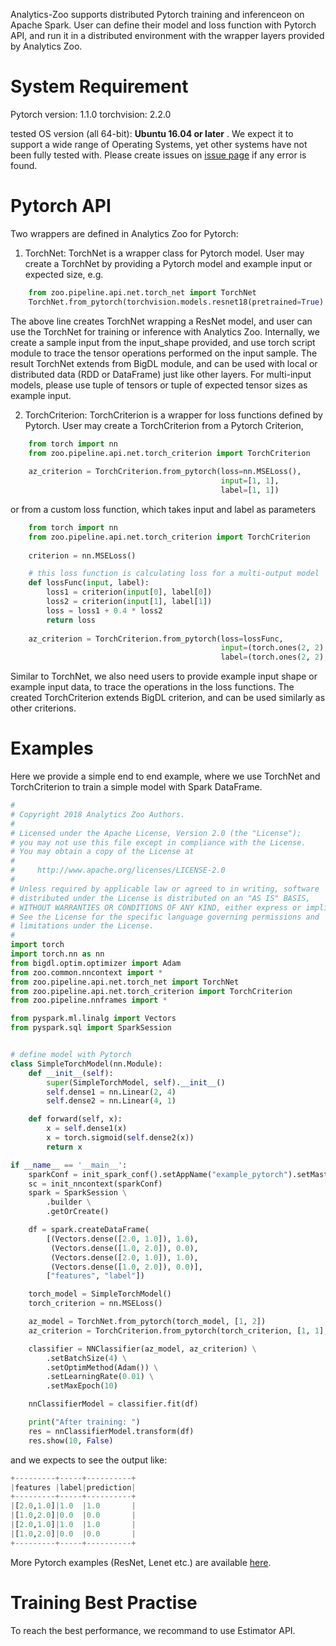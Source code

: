 Analytics-Zoo supports distributed Pytorch training and inferenceon on Apache Spark. User can
define their model and loss function with Pytorch API, and run it in a distributed environment
with the wrapper layers provided by Analytics Zoo.

# System Requirement
Pytorch version: 1.1.0
torchvision: 2.2.0

tested OS version (all 64-bit): __Ubuntu 16.04 or later__ . We expect it to 
support a wide range of Operating Systems, yet other systems have not been fully tested with.
Please create issues on [issue page](https://github.com/intel-analytics/analytics-zoo/issues)
if any error is found.


# Pytorch API

Two wrappers are defined in Analytics Zoo for Pytorch:

1. TorchNet: TorchNet is a wrapper class for Pytorch model.
User may create a TorchNet by providing a Pytorch model and example input or expected size, e.g.
```python
    from zoo.pipeline.api.net.torch_net import TorchNet
    TorchNet.from_pytorch(torchvision.models.resnet18(pretrained=True).eval(), [1, 3, 224, 224])
```
The above line creates TorchNet wrapping a ResNet model, and user can use the TorchNet for
training or inference with Analytics Zoo. Internally, we create a sample input
from the input_shape provided, and use torch script module to trace the tensor operations
performed on the input sample. The result TorchNet extends from BigDL module, and can be used
with local or distributed data (RDD or DataFrame) just like other layers. For multi-input
models, please use tuple of tensors or tuple of expected tensor sizes as example input.

2. TorchCriterion: TorchCriterion is a wrapper for loss functions defined by Pytorch.
User may create a TorchCriterion from a Pytorch Criterion, 
```python
    from torch import nn
    from zoo.pipeline.api.net.torch_criterion import TorchCriterion
    
    az_criterion = TorchCriterion.from_pytorch(loss=nn.MSELoss(),
                                               input=[1, 1],
                                               label=[1, 1])
```
or from a custom loss function, which takes input and label as parameters

```python
    from torch import nn
    from zoo.pipeline.api.net.torch_criterion import TorchCriterion
    
    criterion = nn.MSELoss()

    # this loss function is calculating loss for a multi-output model
    def lossFunc(input, label):
        loss1 = criterion(input[0], label[0])
        loss2 = criterion(input[1], label[1])
        loss = loss1 + 0.4 * loss2
        return loss
    
    az_criterion = TorchCriterion.from_pytorch(loss=lossFunc,
                                               input=(torch.ones(2, 2), torch.ones(2, 1)),
                                               label=(torch.ones(2, 2), torch.ones(2, 1)))
```
Similar to TorchNet, we also need users to provide example input shape or example input data,
to trace the operations in the loss functions. The created TorchCriterion extends BigDL
criterion, and can be used similarly as other criterions.

# Examples
Here we provide a simple end to end example, where we use TorchNet and TorchCriterion to
train a simple model with Spark DataFrame.
```python
#
# Copyright 2018 Analytics Zoo Authors.
#
# Licensed under the Apache License, Version 2.0 (the "License");
# you may not use this file except in compliance with the License.
# You may obtain a copy of the License at
#
#     http://www.apache.org/licenses/LICENSE-2.0
#
# Unless required by applicable law or agreed to in writing, software
# distributed under the License is distributed on an "AS IS" BASIS,
# WITHOUT WARRANTIES OR CONDITIONS OF ANY KIND, either express or implied.
# See the License for the specific language governing permissions and
# limitations under the License.
#
import torch
import torch.nn as nn
from bigdl.optim.optimizer import Adam
from zoo.common.nncontext import *
from zoo.pipeline.api.net.torch_net import TorchNet
from zoo.pipeline.api.net.torch_criterion import TorchCriterion
from zoo.pipeline.nnframes import *

from pyspark.ml.linalg import Vectors
from pyspark.sql import SparkSession


# define model with Pytorch
class SimpleTorchModel(nn.Module):
    def __init__(self):
        super(SimpleTorchModel, self).__init__()
        self.dense1 = nn.Linear(2, 4)
        self.dense2 = nn.Linear(4, 1)

    def forward(self, x):
        x = self.dense1(x)
        x = torch.sigmoid(self.dense2(x))
        return x

if __name__ == '__main__':
    sparkConf = init_spark_conf().setAppName("example_pytorch").setMaster('local[1]')
    sc = init_nncontext(sparkConf)
    spark = SparkSession \
        .builder \
        .getOrCreate()

    df = spark.createDataFrame(
        [(Vectors.dense([2.0, 1.0]), 1.0),
         (Vectors.dense([1.0, 2.0]), 0.0),
         (Vectors.dense([2.0, 1.0]), 1.0),
         (Vectors.dense([1.0, 2.0]), 0.0)],
        ["features", "label"])

    torch_model = SimpleTorchModel()
    torch_criterion = nn.MSELoss()

    az_model = TorchNet.from_pytorch(torch_model, [1, 2])
    az_criterion = TorchCriterion.from_pytorch(torch_criterion, [1, 1], [1, 1])

    classifier = NNClassifier(az_model, az_criterion) \
        .setBatchSize(4) \
        .setOptimMethod(Adam()) \
        .setLearningRate(0.01) \
        .setMaxEpoch(10)

    nnClassifierModel = classifier.fit(df)

    print("After training: ")
    res = nnClassifierModel.transform(df)
    res.show(10, False)

```

and we expects to see the output like:
```python
+---------+-----+----------+
|features |label|prediction|
+---------+-----+----------+
|[2.0,1.0]|1.0  |1.0       |
|[1.0,2.0]|0.0  |0.0       |
|[2.0,1.0]|1.0  |1.0       |
|[1.0,2.0]|0.0  |0.0       |
+---------+-----+----------+
```

More Pytorch examples (ResNet, Lenet etc.) are available [here](https://github.com/intel-analytics/analytics-zoo/tree/master/pyzoo/zoo/examples/pytorch).

# Training Best Practise
To reach the best performance, we recommand to use Estimator API.
